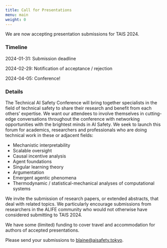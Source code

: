 ```yaml
---
title: Call for Presentations
menu: main
weight: 0
---
```


We are now accepting presentation submissions for TAIS 2024. 

### Timeline

2024-01-31: Submission deadline

2024-02-29: Notification of acceptance / rejection

2024-04-05: Conference!

### Details

The Technical AI Safety Conference will bring together specialists in the field of technical safety to share their research and benefit from each others’ expertise. We want our attendees to involve themselves in cutting-edge conversations throughout the conference with networking opportunities with the brightest minds in AI Safety.
We seek to launch this forum for academics, researchers and professionals who are doing technical work in these or adjacent fields:

* Mechanistic interpretability
* Scalable oversight
* Causal incentive analysis
* Agent foundations
* Singular learning theory
* Argumentation
* Emergent agentic phenomena
* Thermodynamic / statistical-mechanical analyses of computational systems

We invite the submission of research papers, or extended abstracts, that deal with related topics. We particularly encourage submissions from researchers in the ALIFE community who would not otherwise have considered submitting to TAIS 2024.

We have some (limited) funding to cover travel and accommodation for authors of accepted presentations.

Please send your submissions to [blaine@aisafety.tokyo](mailto:someone@aisafety.tokyo).